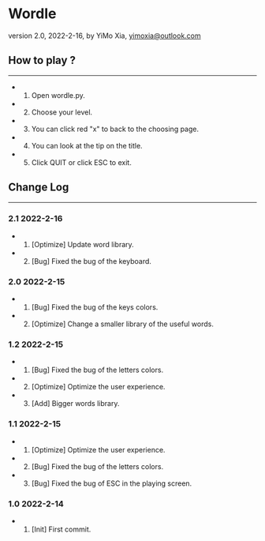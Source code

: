# Wordle

version 2.0, 2022-2-16, by YiMo Xia, <yimoxia@outlook.com>

## How to play ?

***

- 1. Open wordle.py.
- 2. Choose your level.
- 3. You can click red "x" to back to the choosing page.
- 4. You can look at the tip on the title.
- 5. Click QUIT or click ESC to exit.

## Change Log

***

### 2.1 2022-2-16

- 1. [Optimize] Update word library.
- 2. [Bug] Fixed the bug of the keyboard.

### 2.0 2022-2-15

- 1. [Bug] Fixed the bug of the keys colors.
- 2. [Optimize] Change a smaller library of the useful words.

### 1.2 2022-2-15

- 1. [Bug] Fixed the bug of the letters colors.
- 2. [Optimize] Optimize the user experience.
- 3. [Add] Bigger words library.

### 1.1 2022-2-15

- 1. [Optimize] Optimize the user experience.
- 2. [Bug] Fixed the bug of the letters colors.
- 3. [Bug] Fixed the bug of ESC in the playing screen.

### 1.0 2022-2-14

- 1. [Init] First commit.
